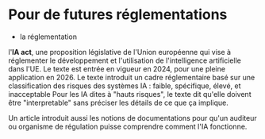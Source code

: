 # Pour de futures réglementations

- la réglementation <br /> 

l'**IA act**, une proposition législative de l'Union européenne qui vise à réglementer le développement et l'utilisation de l'intelligence artificielle dans l'UE.
Le texte est entrée en vigueur en 2024, pour une pleine application en 2026.
Le texte introduit un cadre réglementaire basé sur une classification des risques des systèmes IA : faible, spécifique, élevé, et inacceptable
Pour les IA dites à "hauts risques", le texte dit qu'elle doivent être "interpretable" sans préciser les détails de ce que ça implique.

Un article introduit aussi les notions de documentations pour qu'un auditeur ou organisme de régulation puisse comprendre comment l'IA fonctionne.

